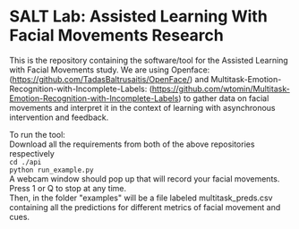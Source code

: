 # SALT Lab: Assisted Learning With Facial Movements Research
This is the repository containing the software/tool for the Assisted Learning with Facial Movements study. We are using Openface: (https://github.com/TadasBaltrusaitis/OpenFace/) and Multitask-Emotion-Recognition-with-Incomplete-Labels: (https://github.com/wtomin/Multitask-Emotion-Recognition-with-Incomplete-Labels) to gather data on facial movements and interpret it in the context of learning with asynchronous intervention and feedback.  
  

To run the tool:  
Download all the requirements from both of the above repositories respectively  
```cd ./api```  
```python run_example.py```  
A webcam window should pop up that will record your facial movements. Press 1 or Q to stop at any time.  
Then, in the folder "examples" will be a file labeled multitask_preds.csv containing all the predictions for different metrics of facial movement and cues.  
